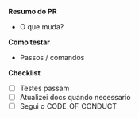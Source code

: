 **Resumo do PR**
- O que muda?

**Como testar**
- Passos / comandos

**Checklist**
- [ ] Testes passam
- [ ] Atualizei docs quando necessario
- [ ] Segui o CODE_OF_CONDUCT

